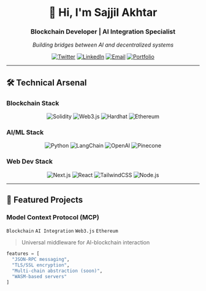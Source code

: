 <div align="center">

# 👋 Hi, I'm Sajjil Akhtar

### **Blockchain Developer** | **AI Integration Specialist**  
*Building bridges between AI and decentralized systems*

[![Twitter](https://img.shields.io/badge/-@merkleNode-1DA1F2?style=for-the-badge&logo=twitter&logoColor=white)](https://x.com/merkleNode)
[![LinkedIn](https://img.shields.io/badge/-LinkedIn-0A66C2?style=for-the-badge&logo=linkedin&logoColor=white)](https://linkedin.com/in/yourprofile)
[![Email](https://img.shields.io/badge/-Email-EA4335?style=for-the-badge&logo=gmail&logoColor=white)](mailto:merklenode047@gmail.com)
[![Portfolio](https://img.shields.io/badge/-Portfolio-FF7139?style=for-the-badge&logo=firefox&logoColor=white)](https://yourportfolio.com)

</div>

---

## 🛠️ **Technical Arsenal**

### **Blockchain Stack**
<div align="center">
  
![Solidity](https://img.shields.io/badge/Solidity-%23363636.svg?style=for-the-badge&logo=solidity&logoColor=white)
![Web3.js](https://img.shields.io/badge/web3.js-F16822?style=for-the-badge&logo=web3.js&logoColor=white)
![Hardhat](https://img.shields.io/badge/Hardhat-FFF100?style=for-the-badge&logoColor=black)
![Ethereum](https://img.shields.io/badge/Ethereum-3C3C3D?style=for-the-badge&logo=Ethereum&logoColor=white)
  
</div>

### **AI/ML Stack**
<div align="center">
  
![Python](https://img.shields.io/badge/Python-3776AB?style=for-the-badge&logo=python&logoColor=white)
![LangChain](https://img.shields.io/badge/LangChain-FF6B00?style=for-the-badge)
![OpenAI](https://img.shields.io/badge/OpenAI-412991?style=for-the-badge&logo=openai&logoColor=white)
![Pinecone](https://img.shields.io/badge/Pinecone-430098?style=for-the-badge)
  
</div>

### **Web Dev Stack**
<div align="center">
  
![Next.js](https://img.shields.io/badge/Next.js-000000?style=for-the-badge&logo=next.js&logoColor=white)
![React](https://img.shields.io/badge/React-20232A?style=for-the-badge&logo=react&logoColor=61DAFB)
![TailwindCSS](https://img.shields.io/badge/Tailwind_CSS-38B2AC?style=for-the-badge&logo=tailwind-css&logoColor=white)
![Node.js](https://img.shields.io/badge/Node.js-339933?style=for-the-badge&logo=nodedotjs&logoColor=white)
  
</div>

---

## 🚀 **Featured Projects**

### **Model Context Protocol (MCP)**  
`Blockchain` `AI Integration` `Web3.js` `Ethereum`  
> Universal middleware for AI-blockchain interaction  

```python
features = [
  "JSON-RPC messaging",
  "TLS/SSL encryption",
  "Multi-chain abstraction (soon)",
  "WASM-based servers"
]
